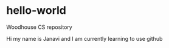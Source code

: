 # hello-world
Woodhouse CS  repository


Hi my name is Janavi and I am currently learning to use github
